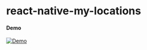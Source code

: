 # react-native-my-locations

#### Demo
[![Demo](http://img.youtube.com/vi/UfLtuowOiI0/0.jpg)](http://www.youtube.com/watch?v=UfLtuowOiI0 "Demo")
